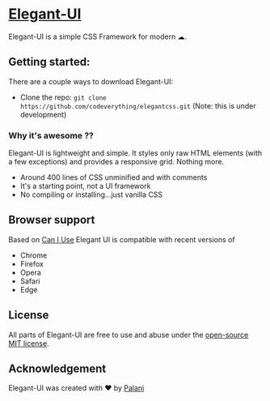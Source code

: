 # [Elegant-UI](http://codeverything.github.io/elegantcss)

Elegant-UI is a simple CSS Framework for modern ☁.

## Getting started:

There are a couple ways to download Elegant-UI:
- Clone the repo: `git clone https://github.com/codeverything/elegantcss.git` (Note: this is under development)


### Why it's awesome ??

Elegant-UI is lightweight and simple. It styles only raw HTML elements (with a few exceptions) and provides a responsive grid. Nothing more.
- Around 400 lines of CSS unminified and with comments
- It's a starting point, not a UI framework
- No compiling or installing...just vanilla CSS


## Browser support

Based on [Can I Use](https://caniuse.com/flexbox) Elegant UI is compatible with recent versions of

- Chrome
- Firefox
- Opera
- Safari
- Edge

## License

All parts of Elegant-UI are free to use and abuse under the [open-source MIT license](https://github.com/codeverything/elegantcss/blob/main/LICENSE).


## Acknowledgement

Elegant-UI was created with ♥ by [Palani](https://twitter.com/palanioffcl)
